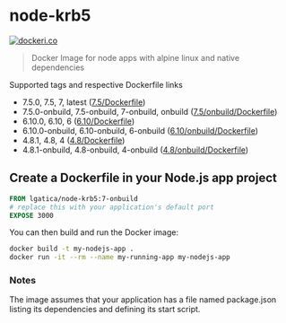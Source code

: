 # node-krb5

[![dockeri.co](http://dockeri.co/image/lgatica/node-krb5)](https://hub.docker.com/r/lgatica/node-krb5/)

> Docker Image for node apps with alpine linux and native dependencies

Supported tags and respective Dockerfile links

- 7.5.0, 7.5, 7, latest ([7.5/Dockerfile](https://github.com/lgaticaq/node-krb5/blob/master/7.5.0/Dockerfile))
- 7.5.0-onbuild, 7.5-onbuild, 7-onbuild, onbuild ([7.5/onbuild/Dockerfile](https://github.com/lgaticaq/node-krb5/blob/master/7.5.0/onbuild/Dockerfile))
- 6.10.0, 6.10, 6 ([6.10/Dockerfile](https://github.com/lgaticaq/node-krb5/blob/master/6.10.0/Dockerfile))
- 6.10.0-onbuild, 6.10-onbuild, 6-onbuild ([6.10/onbuild/Dockerfile](https://github.com/lgaticaq/node-krb5/blob/master/6.10.0/onbuild/Dockerfile))
- 4.8.1, 4.8, 4 ([4.8/Dockerfile](https://github.com/lgaticaq/node-krb5/blob/master/4.8.1/Dockerfile))
- 4.8.1-onbuild, 4.8-onbuild, 4-onbuild ([4.8/onbuild/Dockerfile](https://github.com/lgaticaq/node-krb5/blob/master/4.8.1/onbuild/Dockerfile))

## Create a Dockerfile in your Node.js app project
```dockerfile
FROM lgatica/node-krb5:7-onbuild
# replace this with your application's default port
EXPOSE 3000
```

You can then build and run the Docker image:

```bash
docker build -t my-nodejs-app .
docker run -it --rm --name my-running-app my-nodejs-app
```

### Notes
The image assumes that your application has a file named package.json listing its dependencies and defining its start script.
